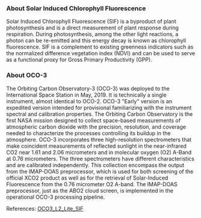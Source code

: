 ### About Solar Induced Chlorophyll Fluorescence
Solar Induced Chlorophyll Fluorescence (SIF) is a byproduct of plant photosynthesis and is a direct measurement of plant response during respiration. During photosynthesis, among the other light reactions, a photon can be re-emitted and this energy decay is known as chlorophyll fluorescence. SIF is a complement to existing greenness indicators such as the normalized difference vegetation index (NDVI) and can be used to serve as a functional proxy for Gross Primary Productivity (GPP).

### About OCO-3
The Orbiting Carbon Observatory-3 (OCO-3) was deployed to the International Space Station in May, 2019. It is technically a single instrument, almost identical to OCO-2. OCO-3 "Early" version is an expedited version intended for provisional familiarizing with the instrument spectral and calibration properties. The Orbiting Carbon Observatory is the first NASA mission designed to collect space-based measurements of atmospheric carbon dioxide with the precision, resolution, and coverage needed to characterize the processes controlling its buildup in the atmosphere. OCO-3 incorporates three high-resolution spectrometers that make coincident measurements of reflected sunlight in the near-infrared CO2 near 1.61 and 2.06 micrometers and in molecular oxygen (O2) A-Band at 0.76 micrometers. The three spectrometers have different characteristics and are calibrated independently. This collection encompass the output from the IMAP-DOAS preprocessor, which is used for both screening of the official XCO2 product as well as for the retrieval of Solar-Induced Fluorescence from the 0.76 micrometer O2 A-band. The IMAP-DOAS preprocessor, just as the ABO2 cloud screen, is implemented in the operational OCO-3 processing pipeline.

References: [OCO3_L2_Lite_SIF](https://disc.gsfc.nasa.gov/datacollection/OCO3_L2_Lite_SIF_EarlyR.html)